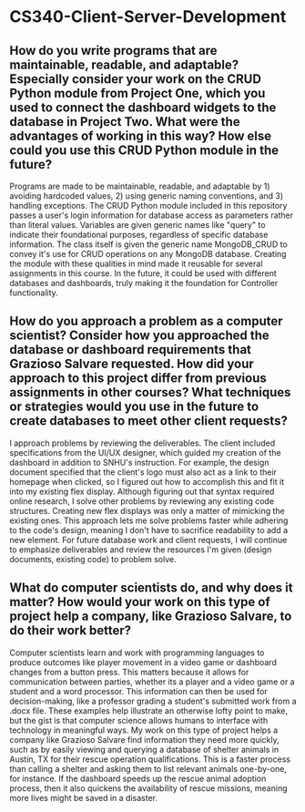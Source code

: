 # CS340-Client-Server-Development
How do you write programs that are maintainable, readable, and adaptable? Especially consider your work on the CRUD Python module from Project One, which you used to connect the dashboard widgets to the database in Project Two. What were the advantages of working in this way? How else could you use this CRUD Python module in the future?
--
Programs are made to be maintainable, readable, and adaptable by 1) avoiding hardcoded values, 2) using generic naming conventions, and 3) handling exceptions. The CRUD Python module included in this repository passes a user's login information for database access as parameters rather than literal values. Variables are given generic names like "query" to indicate their foundational purposes, regardless of specific database information. The class itself is given the generic name MongoDB_CRUD to convey it's use for CRUD operations on any MongoDB database. Creating the module with these qualities in mind made it reusable for several assignments in this course. In the future, it could be used with different databases and dashboards, truly making it the foundation for Controller functionality.

How do you approach a problem as a computer scientist? Consider how you approached the database or dashboard requirements that Grazioso Salvare requested. How did your approach to this project differ from previous assignments in other courses? What techniques or strategies would you use in the future to create databases to meet other client requests?
--
I approach problems by reviewing the deliverables. The client included specifications from the UI/UX designer, which guided my creation of the dashboard in addition to SNHU's instruction. For example, the design document specified that the client's logo must also act as a link to their homepage when clicked, so I figured out how to accomplish this and fit it into my existing flex display. Although figuring out that syntax required online research, I solve other problems by reviewing any existing code structures. Creating new flex displays was only a matter of mimicking the existing ones. This approach lets me solve problems faster while adhering to the code's design, meaning I don't have to sacrifice readability to add a new element. For future database work and client requests, I will continue to emphasize deliverables and review the resources I'm given (design documents, existing code) to problem solve.

What do computer scientists do, and why does it matter? How would your work on this type of project help a company, like Grazioso Salvare, to do their work better?
--
Computer scientists learn and work with programming languages to produce outcomes like player movement in a video game or dashboard changes from a button press. This matters because it allows for communication between parties, whether its a player and a video game or a student and a word processor. This information can then be used for decision-making, like a professor grading a student's submitted work from a .docx file. These examples help illustrate an otherwise lofty point to make, but the gist is that computer science allows humans to interface with technology in meaningful ways. My work on this type of project helps a company like Grazioso Salvare find information they need more quickly, such as by easily viewing and querying a database of shelter animals in Austin, TX for their rescue operation qualifications. This is a faster process than calling a shelter and asking them to list relevant animals one-by-one, for instance. If the dashboard speeds up the rescue animal adoption process, then it also quickens the availability of rescue missions, meaning more lives might be saved in a disaster.
